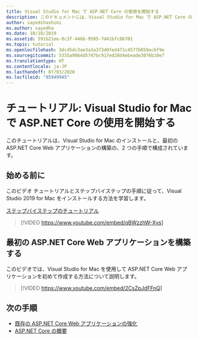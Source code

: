 ```yaml
---
title: Visual Studio for Mac で ASP.NET Core の使用を開始する
description: このドキュメントには、Visual Studio for Mac で ASP.NET Core の使用を開始する方法を示すビデオ チュートリアルが含まれています。
author: sayedihashimi
ms.author: sayedha
ms.date: 10/18/2019
ms.assetid: 591b21ee-8c3f-446b-9505-7d41bfc86701
ms.topic: tutorial
ms.openlocfilehash: 3dcd5dc3ae3a3a373d0fed471c4577b859acbf9e
ms.sourcegitcommit: 5335a9864d5747bc917ed28d4ebeade3076b10e7
ms.translationtype: HT
ms.contentlocale: ja-JP
ms.lasthandoff: 07/03/2020
ms.locfileid: "85949945"
---
```

# <a name="tutorial-getting-started-with-aspnet-core-in-visual-studio-for-mac"></a>チュートリアル: Visual Studio for Mac で ASP.NET Core の使用を開始する

このチュートリアルは、Visual Studio for Mac のインストールと、最初の ASP.NET Core Web アプリケーションの構築の、2 つの手順で構成されています。

## <a name="before-you-begin"></a>始める前に

このビデオ チュートリアルとステップバイステップの手順に従って、Visual Studio 2019 for Mac をインストールする方法を学習します。

[ステップバイステップのチュートリアル](installation.md)

> [!VIDEO https://www.youtube.com/embed/qBWzzhW-Xys]

## <a name="building-your-first-aspnet-core-web-application"></a>最初の ASP.NET Core Web アプリケーションを構築する

このビデオでは、Visual Studio for Mac を使用して ASP.NET Core Web アプリケーションを初めて作成する方法について説明します。

> [!VIDEO https://www.youtube.com/embed/2CsZpJdFFnQ]

## <a name="next-steps"></a>次の手順

 - [既存の ASP.NET Core Web アプリケーションの強化](tutorial-aspnet-core-vsmac-extending.md)
 - [ASP.NET Core の概要](asp-net-core.md)
